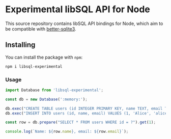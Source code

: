 # Experimental libSQL API for Node

This source repository contains libSQL API bindings for Node, which aim to be compatible with [better-sqlite3](https://github.com/WiseLibs/better-sqlite3/).

## Installing

You can install the package with `npm`:

```sh
npm i libsql-experimental
```

### Usage

```javascript
import Database from 'libsql-experimental';

const db = new Database(':memory:');

db.exec("CREATE TABLE users (id INTEGER PRIMARY KEY, name TEXT, email TEXT)");
db.exec("INSERT INTO users (id, name, email) VALUES (1, 'Alice', 'alice@example.org')");

const row = db.prepare("SELECT * FROM users WHERE id = ?").get(1);

console.log(`Name: ${row.name}, email: ${row.email}`);
```
